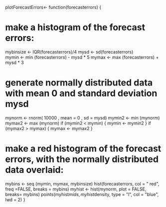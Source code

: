 plotForecastErrors<-  function(forecasterrors)
  {
  # make a histogram of the forecast errors:
  mybinsize <- IQR(forecasterrors)/4
  mysd  <-    sd(forecasterrors)  
  mymin  <-    min  (forecasterrors)  -    mysd  *    5
  mymax  <-    max  (forecasterrors)  +    mysd  *    3
  # generate normally distributed data with mean 0 and standard deviation mysd
  mynorm  <-    rnorm(      10000      , mean      =        0      , sd      =        mysd)
  mymin2  <-    min  (mynorm)
  mymax2  <-    max  (mynorm)
  if  (mymin2   <     mymin) { mymin  <- mymin2 }
  if  (mymax2   >    mymax) { mymax  <- mymax2 }
  # make a red histogram of the forecast errors, with the normally distributed data overlaid:
  mybins <- seq (mymin, mymax, mybinsize)
  hist(forecasterrors, col = " red", freq =FALSE, breaks = mybins)
  myhist <- hist(mynorm, plot = FALSE, breaks= mybins)
  points(myhist$mids, myhist$density, type = "l", col = "blue", lwd = 2)
}
